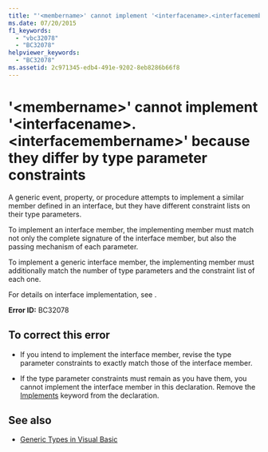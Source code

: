 ```yaml
---
title: "'<membername>' cannot implement '<interfacename>.<interfacemembername>' because they differ by type parameter constraints"
ms.date: 07/20/2015
f1_keywords: 
  - "vbc32078"
  - "BC32078"
helpviewer_keywords: 
  - "BC32078"
ms.assetid: 2c971345-edb4-491e-9202-8eb8286b66f8
---
```

# '\<membername>' cannot implement '\<interfacename>.\<interfacemembername>' because they differ by type parameter constraints
A generic event, property, or procedure attempts to implement a similar member defined in an interface, but they have different constraint lists on their type parameters.  
  
 To implement an interface member, the implementing member must match not only the complete signature of the interface member, but also the passing mechanism of each parameter.  
  
 To implement a generic interface member, the implementing member must additionally match the number of type parameters and the constraint list of each one.  
  
 For details on interface implementation, see .  
  
 **Error ID:** BC32078  
  
## To correct this error  
  
- If you intend to implement the interface member, revise the type parameter constraints to exactly match those of the interface member.  
  
- If the type parameter constraints must remain as you have them, you cannot implement the interface member in this declaration. Remove the [Implements](../language-reference/statements/implements-clause.md) keyword from the declaration.  
  
## See also

- [Generic Types in Visual Basic](../programming-guide/language-features/data-types/generic-types.md)

